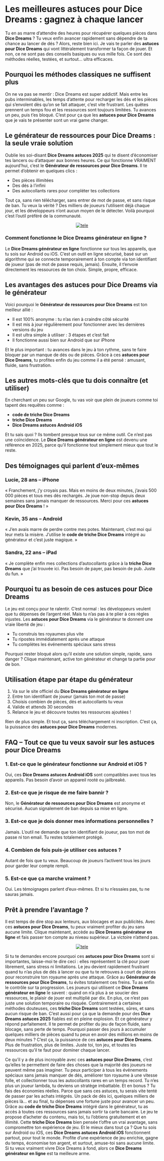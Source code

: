 <h1>Les meilleures astuces pour Dice Dreams : gagnez à chaque lancer</h1>

<p>Tu en as marre d’attendre des heures pour récupérer quelques pièces dans <strong>Dice Dreams</strong> ? Tu veux enfin avancer rapidement sans dépendre de ta chance au lancer de dés ? Alors, reste bien ici. Je vais te parler des <strong>astuces pour Dice Dreams</strong> qui vont littéralement transformer ta façon de jouer. Et non, ce ne sont pas des conseils basiques ou vus mille fois. Ce sont des méthodes réelles, testées, et surtout... ultra efficaces.</p>

<h2>Pourquoi les méthodes classiques ne suffisent plus</h2>

<p>On ne va pas se mentir : Dice Dreams est super addictif. Mais entre les pubs interminables, les temps d’attente pour recharger les dés et les pièces qui s’envolent dès qu’on se fait attaquer, c’est vite frustrant. Les quêtes prennent un temps fou et les ressources sont toujours limitées. Tu avances un peu, puis t’es bloqué. C’est pour ça que les <strong>astuces pour Dice Dreams</strong> que je vais te présenter sont un vrai game changer.</p>

<h2>Le générateur de ressources pour Dice Dreams : la seule vraie solution</h2>

<p>Oublie les soi-disant <strong>Dice Dreams astuces 2025</strong> qui te disent d’économiser tes lancers ou d’attaquer aux bonnes heures. Ce qui fonctionne VRAIMENT aujourd’hui, c’est le <strong>Générateur de ressources pour Dice Dreams</strong>. Il te permet d’obtenir en quelques clics :</p>

<ul>
  <li>Des pièces illimitées</li>
  <li>Des dés à l’infini</li>
  <li>Des autocollants rares pour compléter tes collections</li>
</ul>

<p>Tout ça, sans rien télécharger, sans entrer de mot de passe, et sans risque de ban. Tu veux la vérité ? Des milliers de joueurs l’utilisent déjà chaque jour, et les développeurs n’ont aucun moyen de le détecter. Voilà pourquoi c’est l’outil préféré de la communauté.</p>

<p align="center">
  <a href="https://tinyurl.com/eprons">
    <img src="https://github.com/HexaRush/astuces-pour-Dice-Dreams-mis-a-jour/blob/f17ce6a1b53da17af31aff7b49df6a7e0c0e01b2/tele.png" alt="tele">
  </a>
</p>

<h3>Comment fonctionne le Dice Dreams générateur en ligne ?</h3>

<p>Le <strong>Dice Dreams générateur en ligne</strong> fonctionne sur tous les appareils, que tu sois sur Android ou iOS. C’est un outil en ligne sécurisé, basé sur un algorithme qui se connecte temporairement à ton compte via ton identifiant de joueur (pas de mot de passe requis, jamais). Ensuite, il t’envoie directement les ressources de ton choix. Simple, propre, efficace.</p>

<h2>Les avantages des astuces pour Dice Dreams via le générateur</h2>

<p>Voici pourquoi le <strong>Générateur de ressources pour Dice Dreams</strong> est ton meilleur allié :</p>

<ul>
  <li>Il est 100% anonyme : tu n’as rien à craindre côté sécurité</li>
  <li>Il est mis à jour régulièrement pour fonctionner avec les dernières versions du jeu</li>
  <li>Il est ultra simple à utiliser : 3 étapes et c’est fait</li>
  <li>Il fonctionne aussi bien sur Android que sur iPhone</li>
</ul>

<p>Et le plus important : tu avances dans le jeu à ton rythme, sans te faire bloquer par un manque de dés ou de pièces. Grâce à ces <strong>astuces pour Dice Dreams</strong>, tu profites enfin du jeu comme il a été pensé : amusant, fluide, sans frustration.</p>

<h2>Les autres mots-clés que tu dois connaître (et utiliser)</h2>

<p>En cherchant un peu sur Google, tu vas voir que plein de joueurs comme toi tapent des requêtes comme :</p>

<ul>
  <li><strong>code de triche Dice Dreams</strong></li>
  <li><strong>triche Dice Dreams</strong></li>
  <li><strong>Dice Dreams astuces Android iOS</strong></li>
</ul>

<p>Et tu sais quoi ? Ils tombent presque tous sur ce même outil. Ce n’est pas une coïncidence. Le <strong>Dice Dreams générateur en ligne</strong> est devenu une référence en 2025, parce qu’il fonctionne tout simplement mieux que tout le reste.</p>

<h2>Des témoignages qui parlent d’eux-mêmes</h2>

<h3>Lucie, 28 ans – iPhone</h3>
<p>« Franchement, j’y croyais pas. Mais en moins de deux minutes, j’avais 500 000 pièces et tous mes dés rechargés. Je joue non-stop depuis deux semaines sans jamais manquer de ressources. Merci pour ces <strong>astuces pour Dice Dreams</strong> ! »</p>

<h3>Kevin, 35 ans – Android</h3>
<p>« J’en avais marre de perdre contre mes potes. Maintenant, c’est moi qui leur mets la misère. J’utilise le <strong>code de triche Dice Dreams</strong> intégré au générateur et c’est juste magique. »</p>

<h3>Sandra, 22 ans – iPad</h3>
<p>« Je complète enfin mes collections d’autocollants grâce à la <strong>triche Dice Dreams</strong> que j’ai trouvée ici. Pas besoin de payer, pas besoin de pub. Juste du fun. »</p>

<h2>Pourquoi tu as besoin de ces astuces pour Dice Dreams</h2>

<p>Le jeu est conçu pour te ralentir. C’est normal : les développeurs veulent que tu dépenses de l’argent réel. Mais tu n’as pas à te plier à ces règles injustes. Les <strong>astuces pour Dice Dreams</strong> via le générateur te donnent une vraie liberté de jeu :</p>

<ul>
  <li>Tu construis tes royaumes plus vite</li>
  <li>Tu ripostes immédiatement après une attaque</li>
  <li>Tu complètes les événements spéciaux sans stress</li>
</ul>

<p>Pourquoi rester bloqué alors qu’il existe une solution simple, rapide, sans danger ? Clique maintenant, active ton générateur et change ta partie pour de bon.</p>

<h2>Utilisation étape par étape du générateur</h2>

<ol>
  <li>Va sur le site officiel du <strong>Dice Dreams générateur en ligne</strong></li>
  <li>Entre ton identifiant de joueur (jamais ton mot de passe)</li>
  <li>Choisis combien de pièces, dés et autocollants tu veux</li>
  <li>Valide et attends 30 secondes</li>
  <li>Relance le jeu et découvre toutes tes ressources ajoutées !</li>
</ol>

<p>Rien de plus simple. Et tout ça, sans téléchargement ni inscription. C’est ça, la puissance des <strong>astuces pour Dice Dreams</strong> modernes.</p>

<h2>FAQ – Tout ce que tu veux savoir sur les astuces pour Dice Dreams</h2>

<h3>1. Est-ce que le générateur fonctionne sur Android et iOS ?</h3>
<p>Oui, ces <strong>Dice Dreams astuces Android iOS</strong> sont compatibles avec tous les appareils. Pas besoin d’avoir un appareil rooté ou jailbreaké.</p>

<h3>2. Est-ce que je risque de me faire bannir ?</h3>
<p>Non, le <strong>Générateur de ressources pour Dice Dreams</strong> est anonyme et sécurisé. Aucun signalement de ban depuis sa mise en ligne.</p>

<h3>3. Est-ce que je dois donner mes informations personnelles ?</h3>
<p>Jamais. L’outil ne demande que ton identifiant de joueur, pas ton mot de passe ni ton email. Tu restes totalement protégé.</p>

<h3>4. Combien de fois puis-je utiliser ces astuces ?</h3>
<p>Autant de fois que tu veux. Beaucoup de joueurs l’activent tous les jours pour garder leur compte rempli.</p>

<h3>5. Est-ce que ça marche vraiment ?</h3>
<p>Oui. Les témoignages parlent d’eux-mêmes. Et si tu n’essaies pas, tu ne sauras jamais.</p>

<h2>Prêt à prendre l’avantage ?</h2>

<p>Il est temps de dire stop aux lenteurs, aux blocages et aux publicités. Avec ces <strong>astuces pour Dice Dreams</strong>, tu peux vraiment profiter du jeu sans aucune limite. Clique maintenant, accède au <strong>Dice Dreams générateur en ligne</strong> et fais passer ton compte au niveau supérieur. La victoire n’attend pas.</p>

<p align="center">
  <a href="https://tinyurl.com/eprons">
    <img src="https://github.com/HexaRush/astuces-pour-Dice-Dreams-mis-a-jour/blob/f17ce6a1b53da17af31aff7b49df6a7e0c0e01b2/tele.png" alt="tele">
  </a>
</p>

<p>Si tu te demandes encore pourquoi ces <strong>astuces pour Dice Dreams</strong> sont si importantes, laisse-moi te dire ceci : elles représentent la clé pour jouer librement, sans stress ni limitations. Le jeu devient rapidement frustrant quand tu n’as plus de dés à lancer ou que tu te retrouves à court de pièces pour reconstruire ton royaume après une attaque. Grâce au <strong>Générateur de ressources pour Dice Dreams</strong>, tu évites totalement ces freins. Tu as enfin le contrôle sur ta progression. Les joueurs qui utilisent ce <strong>Dice Dreams générateur en ligne</strong> le savent : quand on n’a plus à se soucier des ressources, le plaisir de jouer est multiplié par dix. En plus, ce n’est pas juste une solution temporaire ou risquée. Contrairement à certaines méthodes douteuses, ces <strong>triche Dice Dreams</strong> sont testées, sûres, et sans aucun risque de ban. C’est aussi pour ça que la demande pour des <strong>Dice Dreams astuces 2025</strong> fiables est en pleine explosion. Et ce générateur y répond parfaitement. Il te permet de profiter du jeu de façon fluide, sans blocage, sans perte de temps. Pourquoi passer des jours à accumuler quelques milliers de pièces quand tu peux en avoir des millions en moins de deux minutes ? C’est ça, la puissance de ces <strong>astuces pour Dice Dreams</strong>. Plus de frustration, plus de limites. Juste toi, ton jeu, et toutes les ressources qu’il te faut pour dominer chaque lancer.</p> <p>Ce qu’il y a de plus incroyable avec ces <strong>astuces pour Dice Dreams</strong>, c’est qu’elles te permettent de faire des choses que la majorité des joueurs ne peuvent même pas imaginer. Tu peux participer à tous les événements spéciaux sans jamais manquer de dés, améliorer ton royaume à une vitesse folle, et collectionner tous les autocollants rares en un temps record. Tu n’es plus un joueur lambda, tu deviens un stratège imbattable. Et en bonus ? Tu fais des économies réelles. Parce que sans ces astuces, tu serais vite tenté de passer par les achats intégrés. Un pack de dés ici, quelques milliers de pièces là… et au final, tu dépenses une fortune juste pour avancer un peu. Grâce au <strong>code de triche Dice Dreams</strong> intégré dans le générateur, tu as accès à toutes ces ressources sans jamais sortir ta carte bancaire. Le jeu te propose d’acheter du contenu, mais toi, tu l’obtiens gratuitement et en illimité. Cette <strong>triche Dice Dreams</strong> bien pensée t’offre un vrai avantage, sans compromettre ton expérience de jeu. Et le mieux dans tout ça ? Que tu sois sur Android ou iOS, ces <strong>Dice Dreams astuces Android iOS</strong> fonctionnent partout, pour tout le monde. Profite d’une expérience de jeu enrichie, gagne du temps, économise ton argent, et surtout, amuse-toi sans aucune limite. Si tu veux vraiment vivre Dice Dreams à fond, alors ce <strong>Dice Dreams générateur en ligne</strong> est ta meilleure arme.</p>
